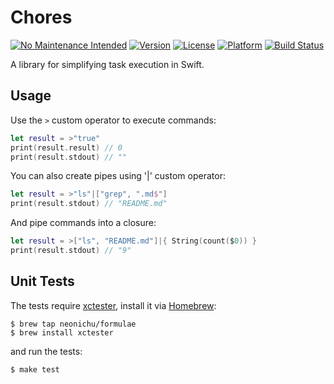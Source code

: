 # Chores

[![No Maintenance Intended](http://unmaintained.tech/badge.svg)](http://unmaintained.tech/)
[![Version](https://img.shields.io/cocoapods/v/Chores.svg?style=flat)](http://cocoadocs.org/docsets/Chores)
[![License](https://img.shields.io/cocoapods/l/Chores.svg?style=flat)](http://cocoadocs.org/docsets/Chores)
[![Platform](https://img.shields.io/cocoapods/p/Chores.svg?style=flat)](http://cocoadocs.org/docsets/Chores)
[![Build Status](http://img.shields.io/travis/neonichu/Chores.svg?style=flat)](https://travis-ci.org/neonichu/Chores)

A library for simplifying task execution in Swift.

## Usage

Use the `>` custom operator to execute commands:

```swift
let result = >"true"
print(result.result) // 0
print(result.stdout) // ""
```

You can also create pipes using '|' custom operator:

```swift
let result = >"ls"|["grep", ".md$"]
print(result.stdout) // "README.md"
```

And pipe commands into a closure:

```swift
let result = >["ls", "README.md"]|{ String(count($0)) }
print(result.stdout) // "9"
```

## Unit Tests

The tests require [xctester][1], install it via [Homebrew][2]:

```
$ brew tap neonichu/formulae
$ brew install xctester
```

and run the tests:

```
$ make test
```

[1]: https://github.com/neonichu/xctester
[2]: http://brew.sh

